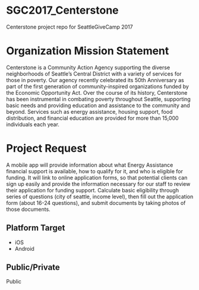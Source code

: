 # SGC2017_Centerstone
Centerstone project repo for SeattleGiveCamp 2017

# Organization Mission Statement
Centerstone is a Community Action Agency supporting the diverse neighborhoods of Seattle’s Central District with a variety of services for those in poverty. Our agency recently celebrated its 50th Anniversary as part of the first generation of community-inspired organizations funded by the Economic Opportunity Act. Over the course of its history, Centerstone has been instrumental in combating poverty throughout Seattle, supporting basic needs and providing education and assistance to the community and beyond. Services such as energy assistance, housing support, food distribution, and financial education are provided for more than 15,000 individuals each year.

# Project Request
A mobile app will provide information about what Energy Assistance financial support is available, how to qualify for it, and who is eligible for funding. It will link to online application forms, so that potential clients can sign up easily and provide the information necessary for our staff to review their application for funding support. Calculate basic eligibility through series of questions (city of seattle, income level), then fill out the application form (about 16-24 questions), and submit documents by taking photos of those documents. 

## Platform Target
- iOS
- Android
## Public/Private
Public
